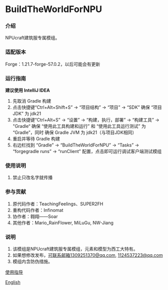 # BuildTheWorldForNPU

### 介绍
NPUcraft建筑服专属模组。

### 适配版本
Forge：1.21.7-forge-57.0.2，以后可能会有更新

### 运行指南
**建议使用 IntelliJ IDEA**
1. 先取消 Gradle 构建
2. 点击快捷键“Ctrl+Alt+Shift+S” -> “项目结构” -> “项目” -> “SDK” 确保 “项目JDK” 为 jdk21
3. 点击快捷键“Ctrl+Alt+S” -> “设置”  -> “构建，执行，部署” -> “构建工具” -> "Gradle“ 确保 “使用此工具构建和运行” 和 “使用此工具运行测试” 为 “Gradle”，同时 确保 Gradle JVM 为 jdk21（与项目JDK相同）
4. 重启并等待 Gradle 构建
5. 右边栏找到 “Gradle” -> “BuildTheWorldForNPU”  -> “Tasks” -> “forgegradle runs” -> “runClient” 配置，点击即可运行调试客户端测试模组

### 使用说明

1.  禁止只改名字就传播

### 参与贡献

1.  原代码作者：TeachingFeelings、SUPER2FH
2.  重构代码作者：Infinomat
3.  协作者：翱翔——Soar
4.  其他作者：Mario_RainFlower, MiLuGu, NW-Jiang

### 说明

1.  该模组是NPUcraft建筑服专属模组，元素和模型为西工大特有。
2.  如果想修改发布，可联系邮箱1309251370@qq.com, 1124537223@qq.com
3.  模组内含防伪措施。

[使用指导](Instructions.zh_cn.md)


[English](README.en_us.md)